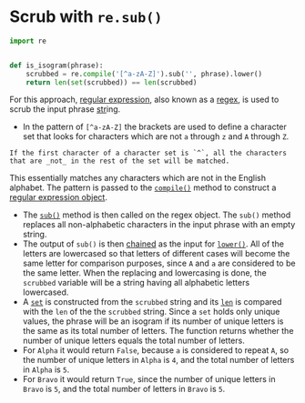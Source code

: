 # Scrub with `re.sub()`

```python
import re


def is_isogram(phrase):
    scrubbed = re.compile('[^a-zA-Z]').sub('', phrase).lower()
    return len(set(scrubbed)) == len(scrubbed)

```

For this approach, [regular expression][regex], also known as a [regex][regex-how-to], is used to scrub the input phrase [str][str]ing.
- In the pattern of `[^a-zA-Z]` the brackets are used to define a character set that looks for characters which are not `a` through `z` and `A` through `Z`.
```exercism/note
If the first character of a character set is `^`, all the characters that are _not_ in the rest of the set will be matched.
```
This essentially matches any characters which are not in the English alphabet.
 The pattern is passed to the [`compile()`][compile] method to construct a [regular expression object][regex-object].
- The [`sub()`][sub] method is then called on the regex object.
The `sub()` method replaces all non-alphabetic characters in the input phrase with an empty string.
- The output of `sub()` is then [chained][method-chaining] as the input for [`lower()`][lower].
All of the letters are lowercased so that letters of different cases will become the same letter for comparison purposes,
since `A` and `a` are considered to be the same letter.
When the replacing and lowercasing is done, the `scrubbed` variable will be a string having all alphabetic letters lowercased.
- A [`set`][set] is constructed from the `scrubbed` string and its [`len`][len] is compared with the `len` of the the `scrubbed` string.
Since a `set` holds only unique values, the phrase will be an isogram if its number of unique letters is the same as its total number of letters.
The function returns whether the number of unique letters equals the total number of letters.
- For `Alpha` it would return `False`, because `a` is considered to repeat `A`, so the number of unique letters in `Alpha` is `4`,
and the total number of letters in `Alpha` is `5`.
- For `Bravo` it would return `True`, since the number of unique letters in `Bravo` is `5`, and the total number of letters in `Bravo` is `5`.


[regex]: https://docs.python.org/3/library/re.html
[regex-how-to]: https://docs.python.org/3/howto/regex.html
[str]: https://docs.python.org/3/library/stdtypes.html#textseq
[compile]: https://docs.python.org/3/library/re.html?#re.compile
[regex-object]: https://docs.python.org/3/library/re.html?#re-objects
[sub]: https://docs.python.org/3/library/re.html?#re.sub
[method-chaining]: https://www.tutorialspoint.com/Explain-Python-class-method-chaining
[lower]: https://docs.python.org/3/library/stdtypes.html?highlight=lower#str.lower
[set]: https://docs.python.org/3/library/stdtypes.html?highlight=set#set
[len]: https://docs.python.org/3/library/functions.html?highlight=len#len

